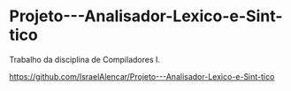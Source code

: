 # Projeto---Analisador-Lexico-e-Sint-tico
Trabalho da disciplina de Compiladores I.

https://github.com/IsraelAlencar/Projeto---Analisador-Lexico-e-Sint-tico
